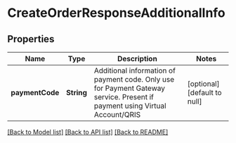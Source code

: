 # CreateOrderResponseAdditionalInfo
## Properties

| Name | Type | Description | Notes |
|------------ | ------------- | ------------- | -------------|
| **paymentCode** | **String** | Additional information of payment code. Only use for Payment Gateway service. Present if payment using Virtual Account/QRIS | [optional] [default to null] |

[[Back to Model list]](../README.md#documentation-for-models) [[Back to API list]](../README.md#documentation-for-api-endpoints) [[Back to README]](../README.md)

